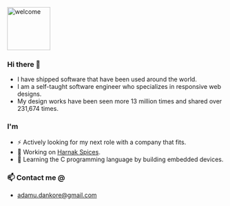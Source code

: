 <img src="https://media.giphy.com/media/BFczswnHUAi40/giphy.gif" alt="welcome" height="100"/>


### Hi there 👋

- I have shipped software that have been used around the world. 
- I am a self-taught software engineer who specializes in responsive web designs. 
- My design works have been seen more 13 million times and shared over 231,674 times.

### I'm
- ⚡ Actively looking for my next role with a company that fits.
- 🔭 Working on [Harnak Spices](https://harnak.netlify.app).
- 🌱 Learning the C programming language by building embedded devices.

### 📫 Contact me @
-  adamu.dankore@gmail.com

